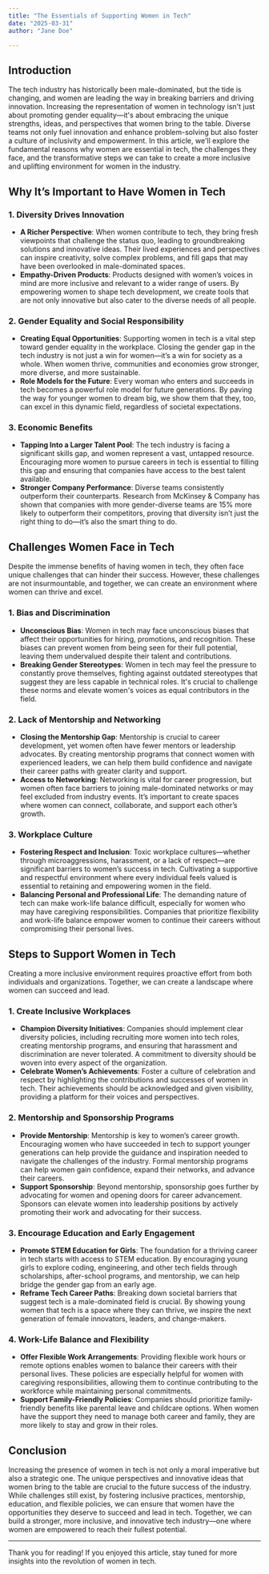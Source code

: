 ```yaml
---
title: "The Essentials of Supporting Women in Tech"
date: "2025-03-31"
author: "Jane Doe"

---
```



## Introduction

The tech industry has historically been male-dominated, but the tide is changing, and women are leading the way in breaking barriers and driving innovation. Increasing the representation of women in technology isn't just about promoting gender equality—it's about embracing the unique strengths, ideas, and perspectives that women bring to the table. Diverse teams not only fuel innovation and enhance problem-solving but also foster a culture of inclusivity and empowerment. In this article, we'll explore the fundamental reasons why women are essential in tech, the challenges they face, and the transformative steps we can take to create a more inclusive and uplifting environment for women in the industry.

## Why It’s Important to Have Women in Tech

### 1. **Diversity Drives Innovation**
   - **A Richer Perspective**: When women contribute to tech, they bring fresh viewpoints that challenge the status quo, leading to groundbreaking solutions and innovative ideas. Their lived experiences and perspectives can inspire creativity, solve complex problems, and fill gaps that may have been overlooked in male-dominated spaces.
   - **Empathy-Driven Products**: Products designed with women’s voices in mind are more inclusive and relevant to a wider range of users. By empowering women to shape tech development, we create tools that are not only innovative but also cater to the diverse needs of all people.

### 2. **Gender Equality and Social Responsibility**
   - **Creating Equal Opportunities**: Supporting women in tech is a vital step toward gender equality in the workplace. Closing the gender gap in the tech industry is not just a win for women—it’s a win for society as a whole. When women thrive, communities and economies grow stronger, more diverse, and more sustainable.
   - **Role Models for the Future**: Every woman who enters and succeeds in tech becomes a powerful role model for future generations. By paving the way for younger women to dream big, we show them that they, too, can excel in this dynamic field, regardless of societal expectations.

### 3. **Economic Benefits**
   - **Tapping Into a Larger Talent Pool**: The tech industry is facing a significant skills gap, and women represent a vast, untapped resource. Encouraging more women to pursue careers in tech is essential to filling this gap and ensuring that companies have access to the best talent available.
   - **Stronger Company Performance**: Diverse teams consistently outperform their counterparts. Research from McKinsey & Company has shown that companies with more gender-diverse teams are 15% more likely to outperform their competitors, proving that diversity isn’t just the right thing to do—it’s also the smart thing to do.

## Challenges Women Face in Tech

Despite the immense benefits of having women in tech, they often face unique challenges that can hinder their success. However, these challenges are not insurmountable, and together, we can create an environment where women can thrive and excel.

### 1. **Bias and Discrimination**
   - **Unconscious Bias**: Women in tech may face unconscious biases that affect their opportunities for hiring, promotions, and recognition. These biases can prevent women from being seen for their full potential, leaving them undervalued despite their talent and contributions.
   - **Breaking Gender Stereotypes**: Women in tech may feel the pressure to constantly prove themselves, fighting against outdated stereotypes that suggest they are less capable in technical roles. It's crucial to challenge these norms and elevate women's voices as equal contributors in the field.

### 2. **Lack of Mentorship and Networking**
   - **Closing the Mentorship Gap**: Mentorship is crucial to career development, yet women often have fewer mentors or leadership advocates. By creating mentorship programs that connect women with experienced leaders, we can help them build confidence and navigate their career paths with greater clarity and support.
   - **Access to Networking**: Networking is vital for career progression, but women often face barriers to joining male-dominated networks or may feel excluded from industry events. It’s important to create spaces where women can connect, collaborate, and support each other’s growth.

### 3. **Workplace Culture**
   - **Fostering Respect and Inclusion**: Toxic workplace cultures—whether through microaggressions, harassment, or a lack of respect—are significant barriers to women’s success in tech. Cultivating a supportive and respectful environment where every individual feels valued is essential to retaining and empowering women in the field.
   - **Balancing Personal and Professional Life**: The demanding nature of tech can make work-life balance difficult, especially for women who may have caregiving responsibilities. Companies that prioritize flexibility and work-life balance empower women to continue their careers without compromising their personal lives.

## Steps to Support Women in Tech

Creating a more inclusive environment requires proactive effort from both individuals and organizations. Together, we can create a landscape where women can succeed and lead.

### 1. **Create Inclusive Workplaces**
   - **Champion Diversity Initiatives**: Companies should implement clear diversity policies, including recruiting more women into tech roles, creating mentorship programs, and ensuring that harassment and discrimination are never tolerated. A commitment to diversity should be woven into every aspect of the organization.
   - **Celebrate Women’s Achievements**: Foster a culture of celebration and respect by highlighting the contributions and successes of women in tech. Their achievements should be acknowledged and given visibility, providing a platform for their voices and perspectives.

### 2. **Mentorship and Sponsorship Programs**
   - **Provide Mentorship**: Mentorship is key to women’s career growth. Encouraging women who have succeeded in tech to support younger generations can help provide the guidance and inspiration needed to navigate the challenges of the industry. Formal mentorship programs can help women gain confidence, expand their networks, and advance their careers.
   - **Support Sponsorship**: Beyond mentorship, sponsorship goes further by advocating for women and opening doors for career advancement. Sponsors can elevate women into leadership positions by actively promoting their work and advocating for their success.

### 3. **Encourage Education and Early Engagement**
   - **Promote STEM Education for Girls**: The foundation for a thriving career in tech starts with access to STEM education. By encouraging young girls to explore coding, engineering, and other tech fields through scholarships, after-school programs, and mentorship, we can help bridge the gender gap from an early age.
   - **Reframe Tech Career Paths**: Breaking down societal barriers that suggest tech is a male-dominated field is crucial. By showing young women that tech is a space where they can thrive, we inspire the next generation of female innovators, leaders, and change-makers.

### 4. **Work-Life Balance and Flexibility**
   - **Offer Flexible Work Arrangements**: Providing flexible work hours or remote options enables women to balance their careers with their personal lives. These policies are especially helpful for women with caregiving responsibilities, allowing them to continue contributing to the workforce while maintaining personal commitments.
   - **Support Family-Friendly Policies**: Companies should prioritize family-friendly benefits like parental leave and childcare options. When women have the support they need to manage both career and family, they are more likely to stay and grow in their roles.

## Conclusion

Increasing the presence of women in tech is not only a moral imperative but also a strategic one. The unique perspectives and innovative ideas that women bring to the table are crucial to the future success of the industry. While challenges still exist, by fostering inclusive practices, mentorship, education, and flexible policies, we can ensure that women have the opportunities they deserve to succeed and lead in tech. Together, we can build a stronger, more inclusive, and innovative tech industry—one where women are empowered to reach their fullest potential.

---

Thank you for reading! If you enjoyed this article, stay tuned for more insights into the revolution of women in tech.